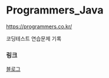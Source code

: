 Programmers_Java
============
https://programmers.co.kr/

코딩테스트 연습문제 기록


### 링크
[블로그](https://ljg960730.tistory.com)
